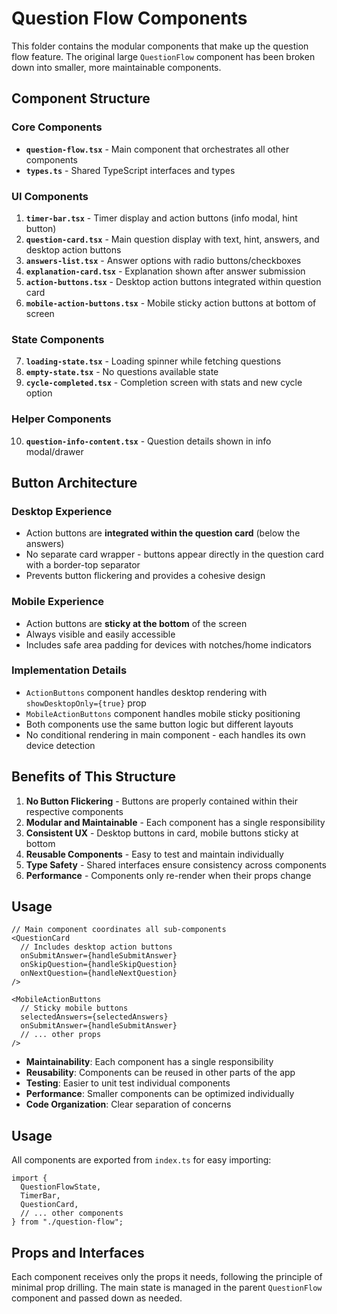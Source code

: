 # Question Flow Components

This folder contains the modular components that make up the question flow feature. The original large `QuestionFlow` component has been broken down into smaller, more maintainable components.

## Component Structure

### Core Components

- **`question-flow.tsx`** - Main component that orchestrates all other components
- **`types.ts`** - Shared TypeScript interfaces and types

### UI Components

1. **`timer-bar.tsx`** - Timer display and action buttons (info modal, hint button)
2. **`question-card.tsx`** - Main question display with text, hint, answers, and desktop action buttons
3. **`answers-list.tsx`** - Answer options with radio buttons/checkboxes
4. **`explanation-card.tsx`** - Explanation shown after answer submission
5. **`action-buttons.tsx`** - Desktop action buttons integrated within question card
6. **`mobile-action-buttons.tsx`** - Mobile sticky action buttons at bottom of screen

### State Components

7. **`loading-state.tsx`** - Loading spinner while fetching questions
8. **`empty-state.tsx`** - No questions available state
9. **`cycle-completed.tsx`** - Completion screen with stats and new cycle option

### Helper Components

10. **`question-info-content.tsx`** - Question details shown in info modal/drawer

## Button Architecture

### Desktop Experience

- Action buttons are **integrated within the question card** (below the answers)
- No separate card wrapper - buttons appear directly in the question card with a border-top separator
- Prevents button flickering and provides a cohesive design

### Mobile Experience

- Action buttons are **sticky at the bottom** of the screen
- Always visible and easily accessible
- Includes safe area padding for devices with notches/home indicators

### Implementation Details

- `ActionButtons` component handles desktop rendering with `showDesktopOnly={true}` prop
- `MobileActionButtons` component handles mobile sticky positioning
- Both components use the same button logic but different layouts
- No conditional rendering in main component - each handles its own device detection

## Benefits of This Structure

1. **No Button Flickering** - Buttons are properly contained within their respective components
2. **Modular and Maintainable** - Each component has a single responsibility
3. **Consistent UX** - Desktop buttons in card, mobile buttons sticky at bottom
4. **Reusable Components** - Easy to test and maintain individually
5. **Type Safety** - Shared interfaces ensure consistency across components
6. **Performance** - Components only re-render when their props change

## Usage

```tsx
// Main component coordinates all sub-components
<QuestionCard
  // Includes desktop action buttons
  onSubmitAnswer={handleSubmitAnswer}
  onSkipQuestion={handleSkipQuestion}
  onNextQuestion={handleNextQuestion}
/>

<MobileActionButtons
  // Sticky mobile buttons
  selectedAnswers={selectedAnswers}
  onSubmitAnswer={handleSubmitAnswer}
  // ... other props
/>
```

- **Maintainability**: Each component has a single responsibility
- **Reusability**: Components can be reused in other parts of the app
- **Testing**: Easier to unit test individual components
- **Performance**: Smaller components can be optimized individually
- **Code Organization**: Clear separation of concerns

## Usage

All components are exported from `index.ts` for easy importing:

```tsx
import {
  QuestionFlowState,
  TimerBar,
  QuestionCard,
  // ... other components
} from "./question-flow";
```

## Props and Interfaces

Each component receives only the props it needs, following the principle of minimal prop drilling. The main state is managed in the parent `QuestionFlow` component and passed down as needed.
